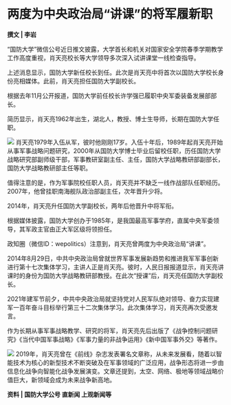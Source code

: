 # 两度为中央政治局“讲课”的将军履新职

**撰文 | 李岩**

“国防大学”微信公号近日推文披露，大学首长和机关对国家安全学院春季学期教学工作高度重视，肖天亮校长等大学领导多次深入试讲课堂一线检查指导。

上述消息显示，国防大学新任校长到任。此次是肖天亮中将首次以国防大学校长身份亮相媒体。此前，肖天亮担任国防大学副校长。

根据去年11月公开报道，国防大学前任校长许学强已履职中央军委装备发展部部长。

简历显示，肖天亮1962年出生，湖北人，教授、博士生导师，长期在国防大学任职。

![](https://inews.gtimg.com/news_bt/OV5C7CO5KHTNzx2Y8AaU-mRFso1sz_p6rGy2a5K8tjQ9oAA/1000)
肖天亮1979年入伍从军，彼时他刚刚17岁。入伍十年后，1989年起肖天亮开始从事军事战略问题研究，2000年从国防大学博士毕业后留校任职，历任国防大学战略研究部副师级干部，军事教研室副主任、主任，国防大学战略教研部副部长，国防大学战略教研部主任等职。

值得注意的是，作为军事院校任职人员，肖天亮并不缺乏一线作战部队任职经历。2007年，他曾挂职南海舰队政治部副主任，次年晋升少将。

2014年，肖天亮升任国防大学副校长，两年后他晋升中将军衔。

根据媒体披露，国防大学创办于1985年，是我国最高军事学府，直属中央军委领导，其军政主官由正大军区级将领担任。

政知圈（微信ID：wepolitics）注意到，肖天亮曾两度为中央政治局“讲课”。

2014年8月29日，中共中央政治局曾就世界军事发展新趋势和推进我军军事创新进行第十七次集体学习，主讲人正是肖天亮。彼时，人民日报报道显示，肖天亮讲课时的身份为国防大学战略教研部教授。在此次“授课”后，肖天亮任国防大学副校长。

2021年建军节前夕，中共中央政治局就坚持党对人民军队绝对领导、奋力实现建军一百年奋斗目标举行第三十二次集体学习。此次集体学习，肖天亮再次受邀发言。

作为长期从事军事战略教学、研究的将军，肖天亮先后出版了《战争控制问题研究》《当代中国军事战略》《军事力量的非战争运用》《新中国军事外交》等著作。

![](https://inews.gtimg.com/news_bt/OK-YxbsY3YVOF0_cymg1VoRArJa8qYgCIdp0rcZzijMQUAA/1000)
2019年，肖天亮曾在《前线》杂志发表署名文章称，从未来发展看，随着以智能技术为核心的新型技术不断突破及在军事领域的广泛应用，战争形态将进一步由信息化战争向智能化战争发展演变。文章还提到，太空、网络、极地等领域战略价值巨大，新领域会成为未来战争新高地。

**资料 | 国防大学公号 直新闻 上观新闻等**

